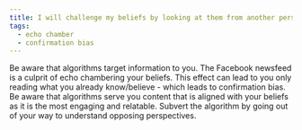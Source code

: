 ```yaml
---
title: I will challenge my beliefs by looking at them from another perspective.
tags:
  - echo chamber
  - confirmation bias
---
```

Be aware that algorithms target information to you. The Facebook newsfeed is a culprit of echo chambering your beliefs. This effect can lead to you only reading what you already know/believe - which leads to confirmation bias. Be aware that algorithms serve you content that is aligned with your beliefs as it is the most engaging and relatable. Subvert the algorithm by going out of your way to understand opposing perspectives. 
